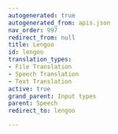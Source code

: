 ```yaml
---
autogenerated: true
autogenerated_from: apis.json
nav_order: 997
redirect_from: null
title: Lengoo
id: lengoo
translation_types:
- File Translation
- Speech Translation
- Text Translation
active: true
grand_parent: Input types
parent: Speech
redirect_to: lengoo

---
```


